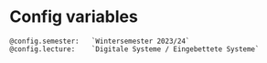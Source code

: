 <!--
author:   Sebastian Zug

email:    sebastian.zug@informatik.tu-freiberg.de

version:  0.0.1
icon: https://upload.wikimedia.org/wikipedia/commons/d/de/Logo_TU_Bergakademie_Freiberg.svg
comment:  This file provides commonly used meta information for all LiaScript courses in the folder

@config.semester:   `Wintersemester 2023/24`
@config.lecture:    `Digitale Systeme / Eingebettete Systeme`

-->

# Config variables

```
@config.semester:   `Wintersemester 2023/24`
@config.lecture:    `Digitale Systeme / Eingebettete Systeme`
```
